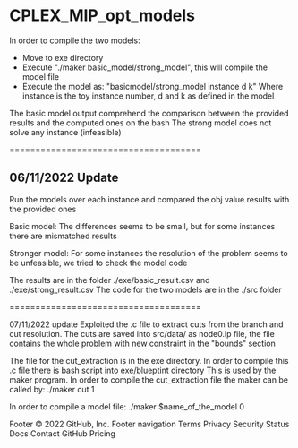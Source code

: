 # CPLEX_MIP_opt_models
In order to compile the two models:

- Move to exe directory
- Execute "./maker basic_model/strong_model", this will compile the model file
- Execute the model as: "basicmodel/strong_model instance d k"
  Where instance is the toy instance number, d and k as defined in the model
  
The basic model output comprehend the comparison between the provided results and the computed ones on the bash
The strong model does not solve any instance (infeasible)

=====================================

## 06/11/2022 Update
Run the models over each instance and compared the obj value results with the provided ones

Basic model:
The differences seems to be small, but for some instances there are mismatched results

Stronger model:
For some instances the resolution of the problem seems to be unfeasible, we tried to check the model code

The results are in the folder ./exe/basic_result.csv and ./exe/strong_result.csv
The code for the two models are in the ./src folder

=====================================

07/11/2022 update
Exploited the .c file to extract cuts from the branch and cut resolution. 
The cuts are saved into src/data/ as node0.lp file, the file contains the whole problem with new constraint in the "bounds" section 

The file for the cut_extraction is in the exe directory.
In order to compile this .c file there is bash script into exe/blueptint directory
This is used by the maker program.
In order to compile the cut_extraction file the maker can be called by: ./maker cut 1

In order to compile a model file: ./maker $name_of_the_model 0


Footer
© 2022 GitHub, Inc.
Footer navigation
Terms
Privacy
Security
Status
Docs
Contact GitHub
Pricing

